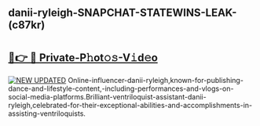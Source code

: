 ## danii-ryleigh-SNAPCHAT-STATEWINS-LEAK-(c87kr)


# <h2><a href="https://mediaupload.pro?-20M">🔗👉 🔴 Private-P𝚑ot𝚘𝚜-V𝚒d𝚎o</a></h2>

[![NEW UPDATED](https://i.imgur.com/0qMVB7G.gif)](https://mediaupload.pro?-20M)
Online-influencer-danii-ryleigh,known-for-publishing-dance-and-lifestyle-content,-including-performances-and-vlogs-on-social-media-platforms.Brilliant-ventriloquist-assistant-danii-ryleigh,celebrated-for-their-exceptional-abilities-and-accomplishments-in-assisting-ventriloquists.  